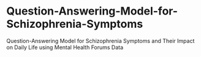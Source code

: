 # Question-Answering-Model-for-Schizophrenia-Symptoms
Question-Answering Model for Schizophrenia Symptoms and Their Impact on Daily Life using Mental Health Forums Data
